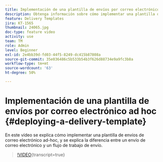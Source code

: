 ```yaml
---
title: Implementación de una plantilla de envíos por correo electrónico ad-hoc en Adobe Campaign Classic
description: Obtenga información sobre cómo implementar una plantilla de envíos de correo electrónico ad-hoc y comprenda la diferencia entre un envío de correo electrónico y un flujo de trabajo de envío.
feature: Delivery Templates
jira: KT-1565
thumbnail: 24065.jpg
doc-type: feature video
activity: use
team: TM
role: Admin
level: Beginner
exl-id: 2e4bb39d-fd03-44f5-8249-dc415b87808a
source-git-commit: 35e036486c5b533b54b3f626d88734e9a9fc3b8a
workflow-type: tm+mt
source-wordcount: '63'
ht-degree: 50%

---
```


# Implementación de una plantilla de envíos por correo electrónico ad hoc {#deploying-a-delivery-template}

En este vídeo se explica cómo implementar una plantilla de envíos de correo electrónico ad-hoc, y se explica la diferencia entre un envío de correo electrónico y un flujo de trabajo de envío.

>[!VIDEO](https://video.tv.adobe.com/v/24065?quality=12&learn=on){transcript=true}
